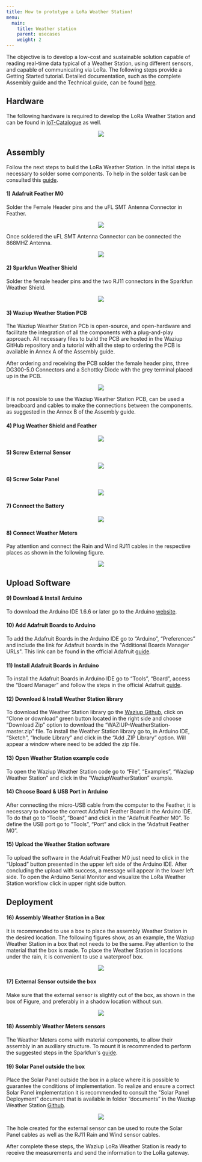 ```yaml
---
title: How to prototype a LoRa Weather Station!
menu:
  main:
    title: Weather station
    parent: usecases
    weight: 2
---
```


The objective is to develop a low-cost and sustainable solution capable of reading real-time data typical of a Weather Station, using different sensors, and capable of communicating via LoRa.
The following steps provide a Getting Started tutorial. Detailed documentation, such as the complete Assembly guide and the Technical guide, can be found [here](https://github.com/Waziup/WAZIUP-WeatherStation/tree/master/extra/documents).


Hardware
-------------
The following hardware is required to develop the LoRa Weather Station and can be found in [IoT-Catalogue](https://www.iot-catalogue.com/products/59b1797c763cfc066f6d092b) as well.

<p align="center">
  <img src="images/hardware_list.png"/>
</p>



Assembly
-------------
Follow the next steps to build the LoRa Weather Station. In the initial steps is necessary to solder some components. To help in the solder task can be consulted this [guide](https://learn.adafruit.com/adafruit-guide-excellent-soldering).


####  1) Adafruit Feather M0
Solder the Female Header pins and the uFL SMT Antenna Connector in Feather.

<p align="center">
  <img src="images/feather_solder.png"/>
</p>

Once soldered the uFL SMT Antenna Connector can be connected the 868MHZ Antenna.

<p align="center">
  <img src="images/connect_antenna.png"/>
</p>

#### 2) Sparkfun Weather Shield
Solder the female header pins and the two RJ11 connectors in the Sparkfun Weather Shield.

<p align="center">
  <img src="images/weather_shield_solder.png"/>
</p>

#### 3) Waziup Weather Station PCB
The Waziup Weather Station PCb is open-source, and open-hardware and facilitate the integration of all the components with a plug-and-play approach. All necessary files to build the PCB are hosted in the Waziup GitHub repository and a tutorial with all the step to ordering the PCB is available in Annex A of the Assembly guide.

After ordering and receiving the PCB solder the female header pins, three DG300-5.0 Connectors and a Schottky Diode with the grey terminal placed up in the PCB.

<p align="center">
  <img src="images/pcb_solder.png"/>
</p>

If is not possible to use the Waziup Weather Station PCB, can be used a breadboard and cables to make the connections between the components. as suggested in the Annex B of the Assembly guide.

#### 4) Plug Weather Shield and Feather
<p align="center">
  <img src="images/plug_shiled_feather.png"/>
</p>

#### 5) Screw External Sensor
<p align="center">
  <img src="images/screw_external_sensor.png"/>
</p>

#### 6) Screw Solar Panel
<p align="center">
  <img src="images/screw_solar_panel.png"/>
</p>

#### 7) Connect the Battery
<p align="center">
  <img src="images/connect_battery.png"/>
</p>


#### 8) Connect Weather Meters
Pay attention and connect the Rain and Wind RJ11 cables in the respective places as shown in the following figure.

<p align="center">
  <img src="images/connect_weather_meters.png"/>
</p>



Upload Software
-------------


#### 9) Download & Install Arduino
To download the Arduino IDE 1.6.6 or later go to the Arduino [website](https://www.arduino.cc/en/Main/Software).

#### 10) Add Adafruit Boards to Arduino
To add the Adafruit Boards in the Arduino IDE go to “Arduino”, “Preferences” and include the link for Adafruit boards in the "Additional Boards Manager URLs".
This link can be found in the official Adafruit [guide](https://learn.adafruit.com/adafruit-feather-m0-radio-with-lora-radio-module/setup).

#### 11) Install Adafruit Boards in Arduino
To install the Adafruit Boards in Arduino IDE go to  “Tools”, “Board”, access the “Board Manager” and follow the steps in the official Adafruit [guide](https://learn.adafruit.com/adafruit-feather-m0-radio-with-lora-radio-module/using-with-arduino-ide).

#### 12) Download & Install Weather Station library
To download the Weather Station library go the [Waziup Github](https://github.com/Waziup/WAZIUP-WeatherStation), click on “Clone or download” green button located in the right side and choose “Download Zip” option to download the “WAZIUP-WeatherStation-master.zip” file.
To install the Weather Station library go to, in Arduino IDE, “Sketch”, “Include Library” and click in the “Add .ZIP Library” option. Will appear a window where need to be added the zip file.

#### 13) Open Weather Station example code
To open the Waziup Weather Station code go to “File”, “Examples”, “Waziup Weather Station” and click in the “WaziupWeatherStation” example.

#### 14) Choose Board & USB Port in Arduino
After connecting the micro-USB cable from the computer to the Feather, it is necessary to choose the correct Adafruit Feather Board in the Arduino IDE. To do that go to “Tools”, “Board” and click in the “Adafruit Feather M0”.
To define the USB port go to "Tools”, “Port” and click in the “Adafruit Feather M0”.

#### 15) Upload the Weather Station software
To upload the software in the Adafruit Feather M0 just need to click in the “Upload” button presented in the upper left side of the Arduino IDE.
After concluding the upload with success, a message will appear in the lower left side.
To open the Arduino Serial Monitor and visualize the LoRa Weather Station workflow click in upper right side button.


Deployment
----

#### 16) Assembly Weather Station in a Box
It is recommended to use a box to place the assembly Weather Station in the desired location. The following figures show, as an example, the Waziup Weather Station in a box that not needs to be the same. Pay attention to the material that the box is made. To place the Weather Station in locations under the rain, it is convenient to use a waterproof box.

<p align="center">
  <img src="images/ws_in_box.png"/>
</p>


#### 17) External Sensor outside the box
Make sure that the external sensor is slightly out of the box, as shown in the box of Figure, and preferably in a shadow location without sun.

<p align="center">
  <img src="images/external_sensor_ouside_box.png"/>
</p>

#### 18) Assembly Weather Meters sensors
The Weather Meters come with material components, to allow their assembly in an auxiliary structure. To mount it is recommended to perform the suggested steps in the Sparkfun's [guide](https://learn.sparkfun.com/tutorials/weather-meter-hookup-guide).

#### 19) Solar Panel outside the box
Place the Solar Panel outside the box in a place where it is possible to guarantee the conditions of implementation. To realize and ensure a correct Solar Panel implementation it is recommended to consult the "Solar Panel Deployment" document that is available in folder “documents” in the Waziup Weather Station [Github](https://github.com/Waziup/WAZIUP-WeatherStation).

<p align="center">
  <img src="images/solar_panel_outside_box.png"/>
</p>

The hole created for the external sensor can be used to route the Solar Panel cables as well as the RJ11 Rain and Wind sensor cables.

After complete these steps, the Waziup LoRa Weather Station is ready to receive the measurements and send the information to the LoRa gateway.
